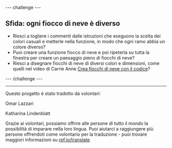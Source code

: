 --- challenge ---

## Sfida: ogni fiocco di neve è diverso

- Riesci a togliere i commenti dalle istruzioni che eseguono la scelta dei colori casuali e metterle nella funzione, in modo che ogni ramo abbia un colore diverso?
- Puoi creare una funzione fiocco di neve e poi ripeterla su tutta la finestra per creare un paesaggio pieno di fiocchi di neve?
- Riesci a disegnare fiocchi di neve di diversi colori e dimensioni, come quelli nel video di Carrie Anne [Crea fiocchi di neve con il codice](https://www.youtube.com/watch?v=DHmeX7YTHBY)?

--- /challenge ---



***
Questo progetto è stato tradotto da volontari:

Omar Lazzari

Katharina Lindenblatt

Grazie ai volontari, possiamo offrire alle persone di tutto il mondo la possibilità di imparare nella loro lingua. Puoi aiutarci a raggiungere più persone offrendoti come volontario per la traduzione - puoi trovare maggiori informazioni su [rpf.io/translate](https://rpf.io/translate).